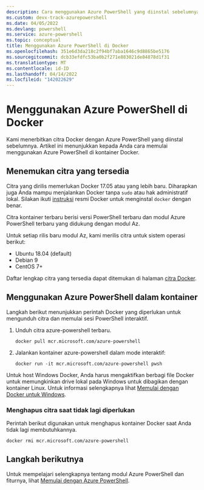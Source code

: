 ```yaml
---
description: Cara menggunakan Azure PowerShell yang diinstal sebelumnya di citra Docker.
ms.custom: devx-track-azurepowershell
ms.date: 04/05/2022
ms.devlang: powershell
ms.service: azure-powershell
ms.topic: conceptual
title: Menggunakan Azure PowerShell di Docker
ms.openlocfilehash: 351e6d3da218c2f94bf7aba1646c9d8865be5176
ms.sourcegitcommit: dcb33efdfc53ba0b2f271e883021de84878d1f31
ms.translationtype: MT
ms.contentlocale: id-ID
ms.lasthandoff: 04/14/2022
ms.locfileid: "142022629"
---
```

# <a name="using-azure-powershell-in-docker"></a>Menggunakan Azure PowerShell di Docker

Kami menerbitkan citra Docker dengan Azure PowerShell yang diinstal sebelumnya. Artikel ini menunjukkan kepada Anda cara memulai menggunakan Azure PowerShell di kontainer Docker.

## <a name="finding-available-images"></a>Menemukan citra yang tersedia

Citra yang dirilis memerlukan Docker 17.05 atau yang lebih baru. Diharapkan juga Anda mampu menjalankan Docker tanpa `sudo` atau hak administratif lokal. Silakan ikuti [instruksi][install] resmi Docker untuk menginstal `docker` dengan benar.

Citra kontainer terbaru berisi versi PowerShell terbaru dan modul Azure PowerShell terbaru yang didukung dengan modul Az.

Untuk setiap rilis baru modul Az, kami merilis citra untuk sistem operasi berikut:

- Ubuntu 18.04 (default)
- Debian 9
- CentOS 7+

Daftar lengkap citra yang tersedia dapat ditemukan di halaman [citra Docker][az image].

## <a name="using-azure-powershell-in-a-container"></a>Menggunakan Azure PowerShell dalam kontainer

Langkah berikut menunjukkan perintah Docker yang diperlukan untuk mengunduh citra dan memulai sesi PowerShell interaktif.

1. Unduh citra azure-powershell terbaru.

   ```console
   docker pull mcr.microsoft.com/azure-powershell
   ```

1. Jalankan kontainer azure-powershell dalam mode interaktif:

   ```console
   docker run -it mcr.microsoft.com/azure-powershell pwsh
   ```

Untuk host Windows Docker, Anda harus mengaktifkan berbagi file Docker untuk memungkinkan drive lokal pada Windows untuk dibagikan dengan kontainer Linux. Untuk informasi selengkapnya lihat [Memulai dengan Docker untuk Windows][file-sharing].

### <a name="remove-the-image-when-no-longer-needed"></a>Menghapus citra saat tidak lagi diperlukan

Perintah berikut digunakan untuk menghapus kontainer Docker saat Anda tidak lagi membutuhkannya.

```console
docker rmi mcr.microsoft.com/azure-powershell
```

## <a name="next-steps"></a>Langkah berikutnya

Untuk mempelajari selengkapnya tentang modul Azure PowerShell dan fiturnya, lihat [Memulai dengan Azure PowerShell](get-started-azureps.md).

<!-- link references -->
[install]: https://docs.docker.com/engine/installation/
[powershell image]: https://hub.docker.com/_/microsoft-powershell
[az image]: https://hub.docker.com/_/microsoft-azure-powershell
[file-sharing]: https://docs.docker.com/docker-for-windows/#file-sharing
